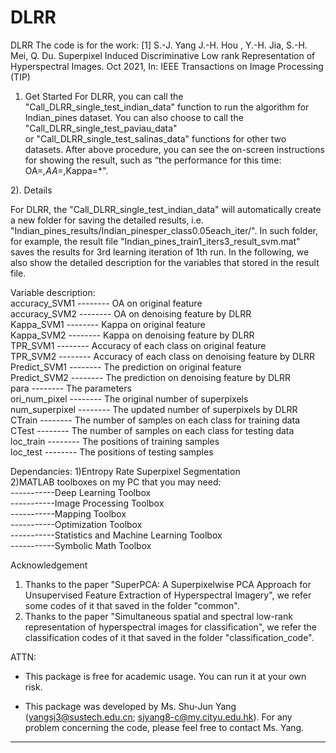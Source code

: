 # DLRR
 DLRR
The code is for the work: 
[1] S.-J. Yang J.-H. Hou , Y.-H. Jia, S.-H. Mei, Q. Du. Superpixel Induced Discriminative Low rank Representation of Hyperspectral Images. Oct 2021, In: IEEE Transactions on Image 
Processing (TIP)
1)  Get Started
For DLRR,  you can call the "Call_DLRR_single_test_indian_data" function to run the algorithm for Indian_pines dataset. You can also choose to call the "Call_DLRR_single_test_paviau_data"  
or "Call_DLRR_single_test_salinas_data" functions for other two datasets. After above procedure, you can see the on-screen instructions for showing the result, such as 
“the performance for this time: OA=*,AA=*,Kappa=*".  

2). Details  

For DLRR,  the "Call_DLRR_single_test_indian_data" will automatically create a new folder for saving the detailed results,  i.e. "Indian_pines_results/Indian_pinesper_class0.05each_iter/". In such folder, 
for example, the result file "Indian_pines_train1_iters3_result_svm.mat" saves the results for 3rd learning iteration of 1th run.  In the following, we also show the detailed description for the 
variables that stored in the result file.  

Variable description:  
accuracy_SVM1 	-------- 	OA on original feature  
accuracy_SVM2  	-------- 	OA on denoising feature by DLRR  
Kappa_SVM1     	--------	Kappa on original feature  
Kappa_SVM2    	--------	Kappa on denoising feature by DLRR  
TPR_SVM1         	--------	Accuracy of each class on original feature  
TPR_SVM2  	--------    Accuracy of each class on denoising feature by DLRR  
Predict_SVM1	--------	The prediction on original feature  
Predict_SVM2	--------	The prediction on denoising feature by DLRR  
para		--------	The parameters  
ori_num_pixel	--------    The original number of superpixels    
num_superpixel 	--------	The updated number of superpixels by DLRR  
CTrain		--------	The number of samples on each class for training data  
CTest 		--------	The number of samples on each class for testing data  
loc_train		--------	The positions of training samples  
loc_test		--------	The positions of testing samples  

Dependancies:
1)Entropy Rate Superpixel Segmentation  
2)MATLAB toolboxes on my PC that you may need:  
-----------Deep Learning Toolbox  
-----------Image Processing Toolbox  
-----------Mapping Toolbox  
-----------Optimization Toolbox  
-----------Statistics and Machine Learning Toolbox  
-----------Symbolic Math Toolbox  

Acknowledgement  
1) Thanks to the paper "SuperPCA: A Superpixelwise PCA Approach for Unsupervised Feature Extraction of Hyperspectral Imagery", we refer some codes of it that saved in the folder "common".  
2) Thanks to the paper "Simultaneous spatial and spectral low-rank representation of hyperspectral images for classification", we refer the classification codes of it that saved in the folder "classification_code".  

ATTN:  
- This package is free for academic usage. You can run it at your own risk.  
  
- This package was developed by Ms. Shu-Jun Yang (yangsj3@sustech.edu.cn; sjyang8-c@my.cityu.edu.hk). For any problem concerning the code, please feel free to contact Ms. Yang.  

------------------------------------------------------------------------------------------
